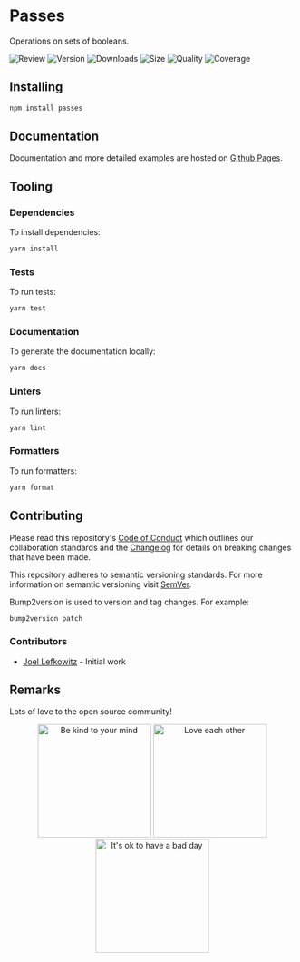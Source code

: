# Passes

Operations on sets of booleans.

![Review](https://img.shields.io/github/actions/workflow/status/JoelLefkowitz/passes/review.yml)
![Version](https://img.shields.io/npm/v/passes)
![Downloads](https://img.shields.io/npm/dw/passes)
![Size](https://img.shields.io/bundlephobia/min/passes)
![Quality](https://img.shields.io/codacy/grade/4cffed43723349a9bdf86fcfbd0f974a)
![Coverage](https://img.shields.io/codacy/coverage/4cffed43723349a9bdf86fcfbd0f974a)

## Installing

```bash
npm install passes
```

## Documentation

Documentation and more detailed examples are hosted on [Github Pages](https://joellefkowitz.github.io/passes).

## Tooling

### Dependencies

To install dependencies:

```bash
yarn install
```

### Tests

To run tests:

```bash
yarn test
```

### Documentation

To generate the documentation locally:

```bash
yarn docs
```

### Linters

To run linters:

```bash
yarn lint
```

### Formatters

To run formatters:

```bash
yarn format
```

## Contributing

Please read this repository's [Code of Conduct](CODE_OF_CONDUCT.md) which outlines our collaboration standards and the [Changelog](CHANGELOG.md) for details on breaking changes that have been made.

This repository adheres to semantic versioning standards. For more information on semantic versioning visit [SemVer](https://semver.org).

Bump2version is used to version and tag changes. For example:

```bash
bump2version patch
```

### Contributors

- [Joel Lefkowitz](https://github.com/joellefkowitz) - Initial work

## Remarks

Lots of love to the open source community!

<div align='center'>
    <img width=200 height=200 src='https://media.giphy.com/media/osAcIGTSyeovPq6Xph/giphy.gif' alt='Be kind to your mind' />
    <img width=200 height=200 src='https://media.giphy.com/media/KEAAbQ5clGWJwuJuZB/giphy.gif' alt='Love each other' />
    <img width=200 height=200 src='https://media.giphy.com/media/WRWykrFkxJA6JJuTvc/giphy.gif' alt="It's ok to have a bad day" />
</div>
